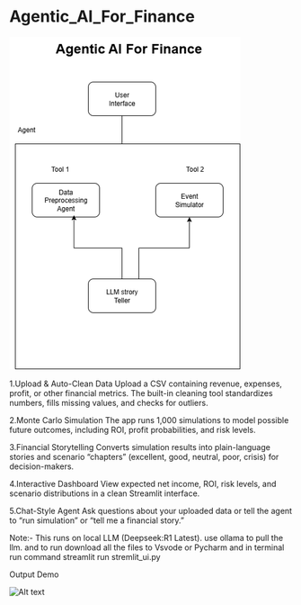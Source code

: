 # Agentic_AI_For_Finance
![Alt text](https://github.com/shrikanthkrish1/Agentic_AI_For_Finance/blob/main/Agentic_aI_Finance.drawio.png)






1.Upload & Auto-Clean Data
Upload a CSV containing revenue, expenses, profit, or other financial metrics. The built-in cleaning tool standardizes numbers, fills missing values, and checks for outliers.

2.Monte Carlo Simulation
The app runs 1,000 simulations to model possible future outcomes, including ROI, profit probabilities, and risk levels.

3.Financial Storytelling
Converts simulation results into plain-language stories and scenario “chapters” (excellent, good, neutral, poor, crisis) for decision-makers.

4.Interactive Dashboard
View expected net income, ROI, risk levels, and scenario distributions in a clean Streamlit interface.

5.Chat-Style Agent
Ask questions about your uploaded data or tell the agent to “run simulation” or “tell me a financial story.”


Note:-
This runs on local LLM (Deepseek:R1 Latest). use ollama to pull the llm. and to run download all the files to Vsvode or Pycharm and in terminal run command streamlit run stremlit_ui.py


Output Demo






![Alt text](https://github.com/shrikanthkrish1/Agentic_AI_For_Finance/blob/main/Agentic%20AI%20Finance%20Analyst%20and%2024%20more%20pages%20-%20Personal%20-%20Microsoft_%20Edge%202025-09-15%2020-16-40.gif)
